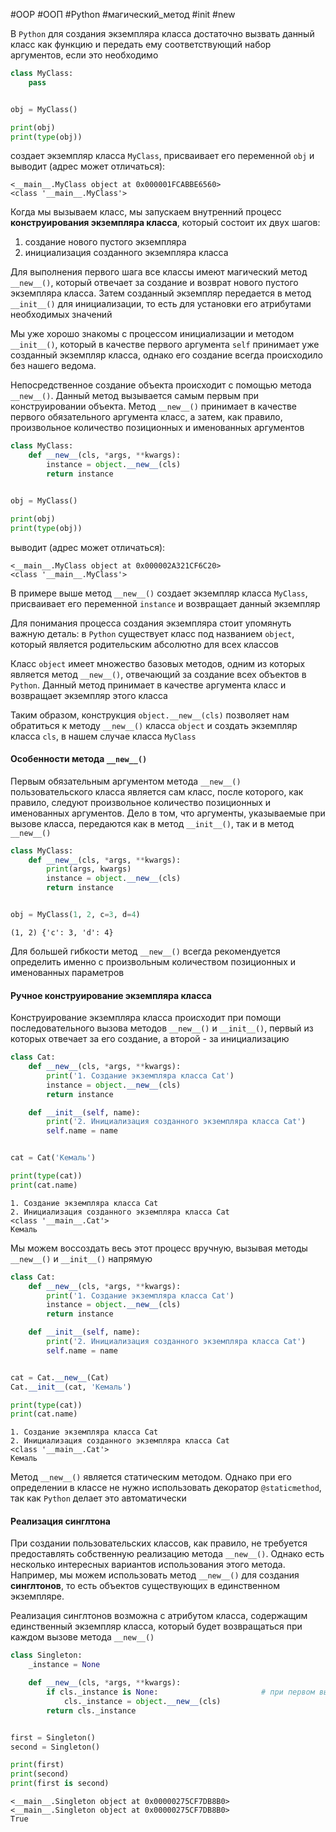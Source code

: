 #OOP #ООП #Python #магический_метод #init #new


В `Python` для создания экземпляра класса достаточно вызвать данный класс как функцию и передать ему соответствующий набор аргументов, если это необходимо
```python
class MyClass:
    pass


obj = MyClass()

print(obj)
print(type(obj))
```
создает экземпляр класса `MyClass`, присваивает его переменной `obj` и выводит (адрес может отличаться):
```
<__main__.MyClass object at 0x000001FCABBE6560>
<class '__main__.MyClass'>
```

Когда мы вызываем класс, мы запускаем внутренний процесс __конструирования экземпляра класса__, который состоит их двух шагов:
1. создание нового пустого экземпляра
2. инициализация созданного экземпляра класса

Для выполнения первого шага все классы имеют магический метод `__new__()`, который отвечает за создание и возврат нового пустого экземпляра класса. Затем созданный экземпляр передается в метод `__init__()` для инициализации, то есть для установки его атрибутами необходимых значений

Мы уже хорошо знакомы с процессом инициализации и методом `__init__()`, который в качестве первого аргумента `self` принимает уже созданный экземпляр класса, однако его создание всегда происходило без нашего ведома.

Непосредственное создание объекта происходит с помощью метода `__new__()`. Данный метод вызывается самым первым при конструировании объекта. Метод `__new__()` принимает в качестве первого обязательного аргумента класс, а затем, как правило, произвольное количество позиционных и именованных аргументов
```python
class MyClass:
    def __new__(cls, *args, **kwargs):
        instance = object.__new__(cls)
        return instance


obj = MyClass()

print(obj)
print(type(obj))
```
выводит (адрес может отличаться):
```
<__main__.MyClass object at 0x000002A321CF6C20>
<class '__main__.MyClass'>
```
В примере выше метод `__new__()` создает экземпляр класса `MyClass`, присваивает его переменной `instance` и возвращает данный экземпляр

Для понимания процесса создания экземпляра стоит упомянуть важную деталь: в `Python` существует класс под названием `object`, который является родительским абсолютно для всех классов

Класс `object` имеет множество базовых методов, одним из которых является метод `__new__()`, отвечающий за создание всех объектов в `Python`. Данный метод принимает в качестве аргумента класс и возвращает экземпляр этого класса

Таким образом, конструкция `object.__new__(cls)` позволяет нам обратиться к методу `__new__()` класса `object` и создать экземпляр класса `cls`, в нашем случае класса `MyClass`


#### Особенности метода `__new__()`
Первым обязательным аргументом метода `__new__()` пользовательского класса является сам класс, после которого, как правило, следуют произвольное количество позиционных и именованных аргументов. Дело в том, что аргументы, указываемые при вызове класса, передаются как в метод `__init__()`, так и в метод `__new__()`
```python
class MyClass:
    def __new__(cls, *args, **kwargs):
        print(args, kwargs)
        instance = object.__new__(cls)
        return instance


obj = MyClass(1, 2, c=3, d=4)
```
```
(1, 2) {'c': 3, 'd': 4}
```
Для большей гибкости метод `__new__()` всегда рекомендуется определить именно с произвольным количеством позиционных и именованных параметров

#### Ручное конструирование экземпляра класса
Конструирование экземпляра класса происходит при помощи последовательного вызова методов `__new__()` и `__init__()`, первый из которых отвечает за его создание, а второй - за инициализацию
```python
class Cat:
    def __new__(cls, *args, **kwargs):
        print('1. Создание экземпляра класса Cat')
        instance = object.__new__(cls)
        return instance

    def __init__(self, name):
        print('2. Инициализация созданного экземпляра класса Cat')
        self.name = name


cat = Cat('Кемаль')

print(type(cat))
print(cat.name)
```
```
1. Создание экземпляра класса Cat
2. Инициализация созданного экземпляра класса Cat
<class '__main__.Cat'>
Кемаль
```
Мы можем воссоздать весь этот процесс вручную, вызывая методы `__new__()` и `__init__()` напрямую
```python
class Cat:
    def __new__(cls, *args, **kwargs):
        print('1. Создание экземпляра класса Cat')
        instance = object.__new__(cls)
        return instance

    def __init__(self, name):
        print('2. Инициализация созданного экземпляра класса Cat')
        self.name = name


cat = Cat.__new__(Cat)
Cat.__init__(cat, 'Кемаль')

print(type(cat))
print(cat.name)
```
```
1. Создание экземпляра класса Cat
2. Инициализация созданного экземпляра класса Cat
<class '__main__.Cat'>
Кемаль
```
Метод `__new__()` является статическим методом. Однако при его определении в классе не нужно использовать декоратор `@staticmethod`, так как `Python` делает это автоматически

#### Реализация синглтона
При создании пользовательских классов, как правило, не требуется предоставлять собственную реализацию метода `__new__()`. Однако есть несколько интересных вариантов использования этого метода. Например, мы можем использовать метод `__new__()` для создания __синглтонов__, то есть объектов существующих в единственном экземпляре.

Реализация синглтонов возможна с атрибутом класса, содержащим единственный экземпляр класса, который будет возвращаться при каждом вызове метода `__new__()`
```python
class Singleton:
    _instance = None

    def __new__(cls, *args, **kwargs):
        if cls._instance is None:                       # при первом вызове создаем объект
            cls._instance = object.__new__(cls)
        return cls._instance                      


first = Singleton()
second = Singleton()

print(first)
print(second)
print(first is second)
```
```
<__main__.Singleton object at 0x00000275CF7DB8B0>
<__main__.Singleton object at 0x00000275CF7DB8B0>
True
```